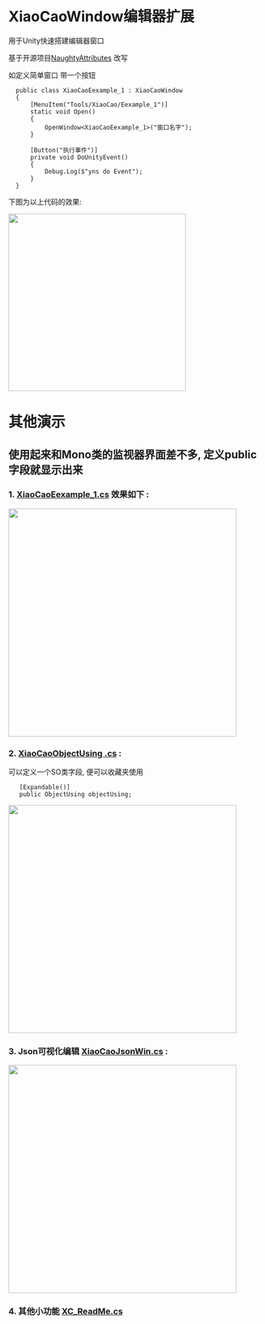 # XiaoCaoWindow编辑器扩展

用于Unity快速搭建编辑器窗口 

基于开源项目[NaughtyAttributes](https://github.com/dbrizov/NaughtyAttributes) 改写 
 


如定义简单窗口 带一个按钮
```
  public class XiaoCaoEexample_1 : XiaoCaoWindow
  {
      [MenuItem("Tools/XiaoCao/Eexample_1")]
      static void Open()
      {
          OpenWindow<XiaoCaoEexample_1>("窗口名字");
      }

      [Button("执行事件")]
      private void DoUnityEvent()
      {
          Debug.Log($"yns do Event");
      }  
  }
 ```

下图为以上代码的效果:

<img src="https://github.com/smartgrass/XiaoCaoTools/blob/main/GitImages/win0.png" width= "350"/>



# 其他演示

## 使用起来和Mono类的监视器界面差不多, 定义public字段就显示出来

### 1. [XiaoCaoEexample_1.cs](https://github.com/smartgrass/XiaoCaoTools/blob/main/Assets/XiaoCaoTools/Main/Editor/XiaoCaoEexample_1.cs) 效果如下 :

<img src="https://github.com/smartgrass/XiaoCaoTools/blob/main/GitImages/win1.png" width= "450"/>




### 2. [XiaoCaoObjectUsing .cs](https://github.com/smartgrass/XiaoCaoTools/blob/main/Assets/XiaoCaoTools/Main/Editor/XiaoCaoObjectUsing.cs) :
可以定义一个SO类字段, 便可以收藏夹使用
 ```
    [Expandable()]
    public ObjectUsing objectUsing;
 ```


<img src="https://github.com/smartgrass/XiaoCaoTools/blob/main/GitImages/win2.png" width= "450"/>

### 3. Json可视化编辑 [XiaoCaoJsonWin.cs](https://github.com/smartgrass/XiaoCaoTools/blob/main/Assets/XiaoCaoTools/Main/Editor/XiaoCaoJsonWin.cs) :

<img src="https://github.com/smartgrass/XiaoCaoTools/blob/main/GitImages/win4.png" width= "450"/>

### 4. 其他小功能 [XC_ReadMe.cs](https://github.com/smartgrass/XiaoCaoTools/blob/main/Assets/XiaoCaoTools/Main/Editor/XC_ReadMe.cs)


